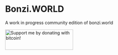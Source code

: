 # Bonzi.WORLD
A work in progress community edition of bonzi.world


<a href="https://www.bitcoinqrcodemaker.com/pay/?type=2&amp;style=bitcoin&amp;fiat=CAD&amp;amount=10&amp;address=bc1qc2xkp6pmju9tqgzwgtzfsczw4yevjzyrm9aehm" target="_blank"><img src="https://www.pootinpodcast.com/wp-content/uploads/2020/11/bitcoin-donate-button.png" border="0" width="220" height="66" alt="Support me by donating with bitcoin!" title="Support me by donating with bitcoin!" /></a>
